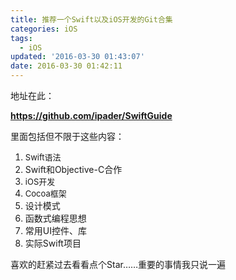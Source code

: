 ```yaml
---
title: 推荐一个Swift以及iOS开发的Git合集
categories: iOS
tags:
  - iOS
updated: '2016-03-30 01:43:07'
date: 2016-03-30 01:42:11
---
```


<p style="text-align: left;">
  地址在此：
</p>

<p style="text-align: left;">
</p>

<a title="SwiftGuide" href="https://github.com/ipader/SwiftGuide" target="_blank"><strong>https://github.com/ipader/SwiftGuide</strong></a>

里面包括但不限于这些内容：

1.  <span style="font-size: 13px;">Swift语法</span>
2.  Swift和Objective-C合作
3.  <span style="font-size: 13px;">iOS开发</span>
4.  <span style="font-size: 13px;">Cocoa框架</span>
5.  设计模式
6.  函数式编程思想
7.  常用UI控件、库
8.  实际Swift项目

喜欢的赶紧过去看看点个Star……重要的事情我只说一遍    